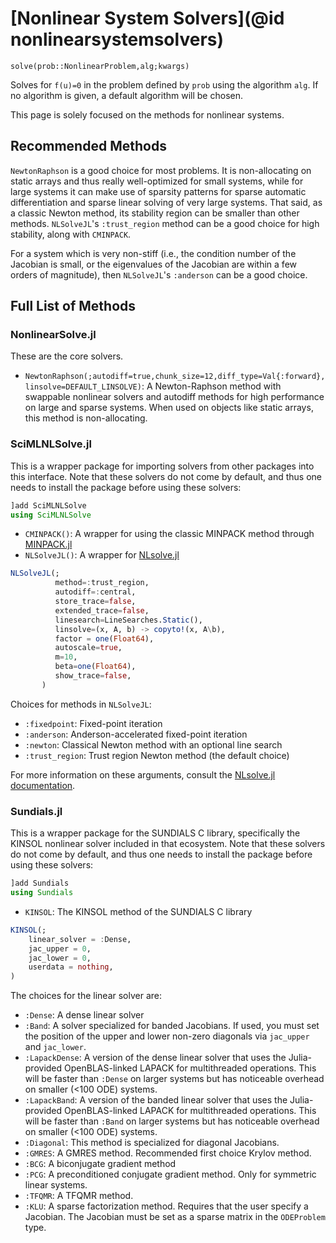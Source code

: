 # [Nonlinear System Solvers](@id nonlinearsystemsolvers)

`solve(prob::NonlinearProblem,alg;kwargs)`

Solves for ``f(u)=0`` in the problem defined by `prob` using the algorithm
`alg`. If no algorithm is given, a default algorithm will be chosen.

This page is solely focused on the methods for nonlinear systems.

## Recommended Methods

`NewtonRaphson` is a good choice for most problems. It is non-allocating on
static arrays and thus really well-optimized for small systems, while for large
systems it can make use of sparsity patterns for sparse automatic differentiation
and sparse linear solving of very large systems. That said, as a classic Newton
method, its stability region can be smaller than other methods. `NLSolveJL`'s
`:trust_region` method can be a good choice for high stability, along with
`CMINPACK`.

For a system which is very non-stiff (i.e., the condition number of the Jacobian
is small, or the eigenvalues of the Jacobian are within a few orders of magnitude),
then `NLSolveJL`'s `:anderson` can be a good choice.

## Full List of Methods

### NonlinearSolve.jl

These are the core solvers.

- `NewtonRaphson(;autodiff=true,chunk_size=12,diff_type=Val{:forward},linsolve=DEFAULT_LINSOLVE)`:
  A Newton-Raphson method with swappable nonlinear solvers and autodiff methods
  for high performance on large and sparse systems. When used on objects like
  static arrays, this method is non-allocating.

### SciMLNLSolve.jl

This is a wrapper package for importing solvers from other packages into this interface.
Note that these solvers do not come by default, and thus one needs to install
the package before using these solvers:

```julia
]add SciMLNLSolve
using SciMLNLSolve
```

- `CMINPACK()`: A wrapper for using the classic MINPACK method through [MINPACK.jl](https://github.com/sglyon/MINPACK.jl)
- `NLSolveJL()`: A wrapper for [NLsolve.jl](https://github.com/JuliaNLSolvers/NLsolve.jl)

```julia
NLSolveJL(;
          method=:trust_region,
          autodiff=:central,
          store_trace=false,
          extended_trace=false,
          linesearch=LineSearches.Static(),
          linsolve=(x, A, b) -> copyto!(x, A\b),
          factor = one(Float64),
          autoscale=true,
          m=10,
          beta=one(Float64),
          show_trace=false,
       )
```

Choices for methods in `NLSolveJL`:

- `:fixedpoint`: Fixed-point iteration
- `:anderson`: Anderson-accelerated fixed-point iteration
- `:newton`: Classical Newton method with an optional line search
- `:trust_region`: Trust region Newton method (the default choice)

For more information on these arguments, consult the
[NLsolve.jl documentation](https://github.com/JuliaNLSolvers/NLsolve.jl).

### Sundials.jl

This is a wrapper package for the SUNDIALS C library, specifically the KINSOL
nonlinear solver included in that ecosystem. Note that these solvers do not come
by default, and thus one needs to install the package before using these solvers:

```julia
]add Sundials
using Sundials
```

- `KINSOL`: The KINSOL method of the SUNDIALS C library

```julia
KINSOL(;
    linear_solver = :Dense,
    jac_upper = 0,
    jac_lower = 0,
    userdata = nothing,
)
```

The choices for the linear solver are:

- `:Dense`: A dense linear solver
- `:Band`: A solver specialized for banded Jacobians. If used, you must set the
  position of the upper and lower non-zero diagonals via `jac_upper` and
  `jac_lower`.
- `:LapackDense`: A version of the dense linear solver that uses the Julia-provided
  OpenBLAS-linked LAPACK for multithreaded operations. This will be faster than
  `:Dense` on larger systems but has noticeable overhead on smaller (<100 ODE) systems.
- `:LapackBand`: A version of the banded linear solver that uses the Julia-provided
  OpenBLAS-linked LAPACK for multithreaded operations. This will be faster than
  `:Band` on larger systems but has noticeable overhead on smaller (<100 ODE) systems.
- `:Diagonal`: This method is specialized for diagonal Jacobians.
- `:GMRES`: A GMRES method. Recommended first choice Krylov method.
- `:BCG`: A biconjugate gradient method
- `:PCG`: A preconditioned conjugate gradient method. Only for symmetric
  linear systems.
- `:TFQMR`: A TFQMR method.
- `:KLU`: A sparse factorization method. Requires that the user specify a
  Jacobian. The Jacobian must be set as a sparse matrix in the `ODEProblem`
  type.
